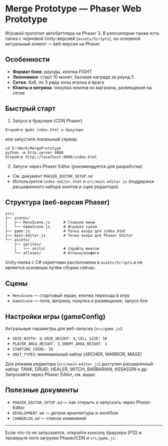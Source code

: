 # Merge Prototype — Phaser Web Prototype

Игровой прототип автобаттлера на Phaser 3. В репозитории также есть папка с черновой Unity-версией (`assets/Scripts`), но основной актуальный клиент — веб-версия на Phaser.

## Особенности

- **Формат боев**: раунды, кнопка FIGHT
- **Экономика**: старт 10 монет, базовая награда за раунд 5
- **Сетка**: 8x6, по 3 ряда зоны игрока и врага
- **Юниты и витрина**: покупка юнитов из магазина, размещение на сетке

## Быстрый старт

1) Запуск в браузере (CDN Phaser)

```
Откройте файл index.html в браузере
```

или запустите локальный сервер:

```
cd D:\Work\MergePrototype
python -m http.server 8000
Откройте http://localhost:8000/index.html
```

2) Запуск через Phaser Editor (рекомендуется для разработки)

- См. документ `PHASER_EDITOR_SETUP.md`
- Используется `index-editor.html` и `src/main-editor.js` (поддержка расширенного набора юнитов и сцен редактора)

## Структура (веб-версия Phaser)

```
src/
├── scenes/
│   ├── MenuScene.js      # Главное меню
│   └── GameScene.js      # Игровая сцена
├── game.js               # Точка входа для index.html
├── main-editor.js        # Точка входа для Phaser Editor
└── assets/
    ├── sprites/
    │   └── units/        # Спрайты юнитов
    └── atlases/          # Атласы/конфиги
```

Unity-папка с C# скриптами расположена в `assets/Scripts` и не является основным путём сборки сейчас.

## Сцены

- `MenuScene` — стартовый экран, кнопка перехода в игру
- `GameScene` — поле, витрина, покупка и размещение, запуск боя

## Настройки игры (gameConfig)

Актуальные параметры для веб-запуска (`src/game.js`):

- `GRID_WIDTH: 8`, `GRID_HEIGHT: 6`, `CELL_SIZE: 50`
- `PLAYER_AREA_HEIGHT: 3`, `ENEMY_AREA_HEIGHT: 3`
- `STARTING_COINS: 10`
- `UNIT_TYPES`: минимальный набор (ARCHER, WARRIOR, MAGE)

Для режима редактора (`src/main-editor.js`) доступен расширенный набор: TANK, DRUID, HEALER, WITCH, BARBARIAN, ASSASSIN и др. Запускайте через Phaser Editor, см. выше.

## Полезные документы

- `PHASER_EDITOR_SETUP.md` — как открыть и запускать через Phaser Editor
- `DEVELOPMENT.md` — детали архитектуры и workflow
- `CHANGELOG.md` — список изменений

---

Если что-то не запускается, откройте консоль браузера (F12) и проверьте логи загрузки Phaser/CDN и `src/game.js`.